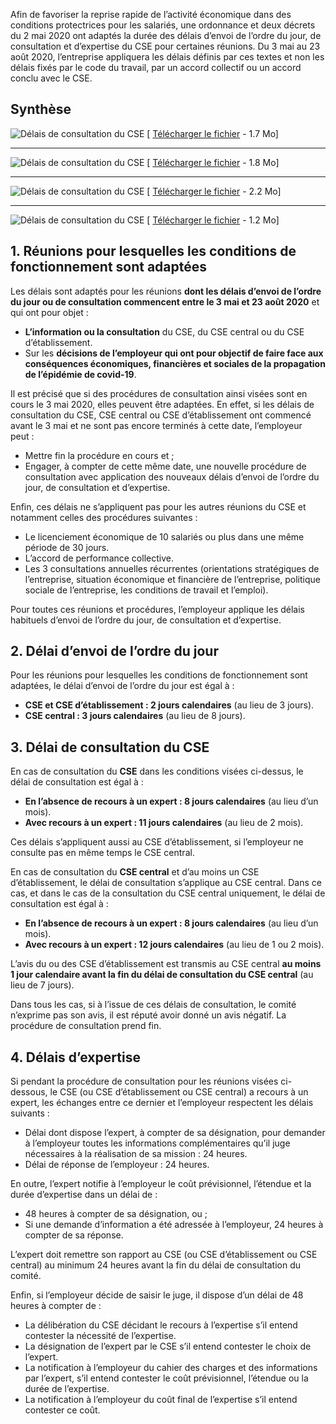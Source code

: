 Afin de favoriser la reprise rapide de l’activité économique dans des conditions protectrices pour les salariés, une ordonnance et deux décrets du 2 mai 2020 ont adaptés la durée des délais d’envoi de l’ordre du jour, de consultation et d’expertise du CSE pour certaines réunions. Du 3 mai au 23 août 2020, l’entreprise appliquera les délais définis par ces textes et non les délais fixés par le code du travail, par un accord collectif ou un accord conclu avec le CSE.

## Synthèse

![Délais de consultation du CSE](/docs/covid/graphics/cse-synthese-1.png)
[ [Télécharger le fichier](/docs/covid/graphics/cse-synthese-1.pdf) - 1.7 Mo]

---

![Délais de consultation du CSE](/docs/covid/graphics/cse-synthese-2.png)
[ [Télécharger le fichier](/docs/covid/graphics/cse-synthese-2.pdf) - 1.8 Mo]

---

![Délais de consultation du CSE](/docs/covid/graphics/cse-synthese-3.png)
[ [Télécharger le fichier](/docs/covid/graphics/cse-synthese-3.pdf) - 2.2 Mo]

---

![Délais de consultation du CSE](/docs/covid/graphics/cse-synthese-4.png)
[ [Télécharger le fichier](/docs/covid/graphics/cse-synthese-4.pdf) - 1.2 Mo]



## 1. Réunions pour lesquelles les conditions de fonctionnement sont adaptées

Les délais sont adaptés pour les réunions **dont les délais d’envoi de l’ordre du jour ou de consultation commencent entre le 3 mai et 23 août 2020** et qui ont pour objet&nbsp;:

* **L’information ou la consultation** du CSE, du CSE central ou du CSE d’établissement.
* Sur les **décisions de l’employeur qui ont pour objectif de faire face aux conséquences économiques, financières et sociales de la propagation de l’épidémie de covid-19**.

Il est précisé que si des procédures de consultation ainsi visées sont en cours le 3 mai 2020, elles peuvent être adaptées. En effet, si les délais de consultation du CSE, CSE central ou CSE d’établissement ont commencé avant le 3 mai et ne sont pas encore terminés à cette date, l’employeur peut&nbsp;:

* Mettre fin la procédure en cours et ;
* Engager, à compter de cette même date, une nouvelle procédure de consultation avec application des nouveaux délais d’envoi de l’ordre du jour, de consultation et d’expertise.

Enfin, ces délais ne s’appliquent pas pour les autres réunions du
CSE et notamment celles des procédures suivantes&nbsp;:

* Le licenciement économique de 10 salariés ou plus dans une même période de 30 jours.
* L’accord de performance collective.
* Les 3 consultations annuelles récurrentes (orientations stratégiques de l’entreprise, situation économique et financière de l’entreprise, politique sociale de l’entreprise, les conditions de travail et l’emploi).

Pour toutes ces réunions et procédures, l’employeur applique les délais habituels d’envoi de l’ordre du jour, de consultation et d’expertise.

## 2. Délai d’envoi de l’ordre du jour

Pour les réunions pour lesquelles les conditions de fonctionnement sont adaptées, le délai d’envoi de l’ordre du jour est égal à&nbsp;:

* **CSE et CSE d’établissement&nbsp;: 2 jours calendaires** (au lieu de 3 jours).
* **CSE central&nbsp;: 3 jours calendaires** (au lieu de 8 jours).

## 3. Délai de consultation du CSE

En cas de consultation du **CSE** dans les conditions visées ci-dessus, le délai de consultation est égal à&nbsp;:

* **En l’absence de recours à un expert&nbsp;: 8 jours calendaires** (au lieu d’un mois).
* **Avec recours à un expert&nbsp;: 11 jours calendaires** (au lieu de 2 mois).

Ces délais s’appliquent aussi au CSE d’établissement, si l’employeur ne consulte pas en même temps le CSE central.

En cas de consultation du **CSE central** et d’au moins un CSE d’établissement, le délai de consultation s’applique au CSE central. Dans ce cas, et dans le cas de la consultation du CSE central uniquement, le délai de consultation est égal à&nbsp;:

* **En l’absence de recours à un expert&nbsp;: 8 jours calendaires** (au lieu d’un mois).
* **Avec recours à un expert&nbsp;: 12 jours calendaires** (au lieu de 1 ou 2 mois).

L’avis du ou des CSE d’établissement est transmis au CSE central **au moins 1 jour calendaire avant la fin du délai de consultation du CSE central** (au lieu de 7 jours).

Dans tous les cas, si à l’issue de ces délais de consultation, le comité n’exprime pas son avis, il est réputé avoir donné un avis négatif. La procédure de consultation prend fin.

## 4. Délais d’expertise

Si pendant la procédure de consultation pour les réunions visées ci-dessous, le CSE (ou CSE d’établissement ou CSE central) a recours à un expert, les échanges entre ce dernier et l’employeur respectent les délais suivants&nbsp;:

* Délai dont dispose l’expert, à compter de sa désignation, pour demander à l’employeur toutes les informations complémentaires qu’il juge nécessaires à la réalisation de sa mission&nbsp;: 24 heures.
* Délai de réponse de l’employeur&nbsp;: 24 heures.

En outre, l’expert notifie à l’employeur le coût prévisionnel, l’étendue et la durée d’expertise dans un délai de&nbsp;:

* 48 heures à compter de sa désignation, ou ;
* Si une demande d’information a été adressée à l’employeur, 24 heures à compter de sa réponse.

L’expert doit remettre son rapport au CSE (ou CSE d’établissement ou CSE central) au minimum 24 heures avant la fin du délai de consultation du comité.

Enfin, si l’employeur décide de saisir le juge, il dispose d’un délai de 48 heures à compter de&nbsp;:

* La délibération du CSE décidant le recours à l’expertise s’il entend contester la nécessité de l’expertise.
* La désignation de l’expert par le CSE s’il entend contester le choix de l’expert.
* La notification à l’employeur du cahier des charges et des informations par l’expert, s’il entend contester le coût prévisionnel, l’étendue ou la durée de l’expertise.
* La notification à l’employeur du coût final de l’expertise s’il entend contester ce coût.
